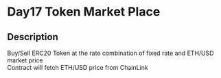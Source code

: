 # Day17 Token Market Place

## Description

Buy/Sell ERC20 Token at the rate combination of fixed rate and ETH/USD market price  
Contract will fetch ETH/USD price from ChainLink

